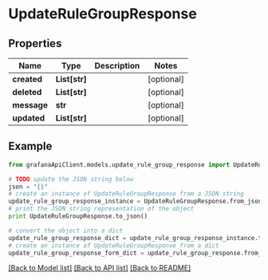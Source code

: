 # UpdateRuleGroupResponse


## Properties
Name | Type | Description | Notes
------------ | ------------- | ------------- | -------------
**created** | **List[str]** |  | [optional] 
**deleted** | **List[str]** |  | [optional] 
**message** | **str** |  | [optional] 
**updated** | **List[str]** |  | [optional] 

## Example

```python
from grafanaApiClient.models.update_rule_group_response import UpdateRuleGroupResponse

# TODO update the JSON string below
json = "{}"
# create an instance of UpdateRuleGroupResponse from a JSON string
update_rule_group_response_instance = UpdateRuleGroupResponse.from_json(json)
# print the JSON string representation of the object
print UpdateRuleGroupResponse.to_json()

# convert the object into a dict
update_rule_group_response_dict = update_rule_group_response_instance.to_dict()
# create an instance of UpdateRuleGroupResponse from a dict
update_rule_group_response_form_dict = update_rule_group_response.from_dict(update_rule_group_response_dict)
```
[[Back to Model list]](../README.md#documentation-for-models) [[Back to API list]](../README.md#documentation-for-api-endpoints) [[Back to README]](../README.md)


